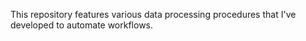 This repository features various data processing procedures that I've developed to automate workflows.
